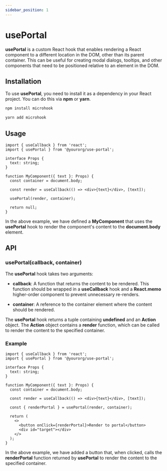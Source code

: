 ```yaml
---
sidebar_position: 1
---
```


# usePortal

**usePortal** is a custom React hook that enables rendering a React component to a different location in the DOM, other than its parent container. This can be useful for creating modal dialogs, tooltips, and other components that need to be positioned relative to an element in the DOM.

## Installation

To use **usePortal**, you need to install it as a dependency in your React project. You can do this via **npm** or **yarn**.

```bash
npm install microhook
```

```bash
yarn add microhook
```

## Usage

```tsx
import { useCallback } from 'react';
import { usePortal } from '@yourorg/use-portal';

interface Props {
  text: string;
}

function MyComponent({ text }: Props) {
  const container = document.body;

  const render = useCallback(() => <div>{text}</div>, [text]);

  usePortal(render, container);

  return null;
}
```

In the above example, we have defined a **MyComponent** that uses the **usePortal** hook to render the component's content to the **document.body** element.

## API

### usePortal(callback, container)

The **usePortal** hook takes two arguments:

- **callback**: A function that returns the content to be rendered. This function should be wrapped in a **useCallback** hook and a **React.memo** higher-order component to prevent unnecessary re-renders.

- **container**: A reference to the container element where the content should be rendered.

The **usePortal** hook returns a tuple containing **undefined** and an **Action** object. The **Action** object contains a **render** function, which can be called to render the content to the specified container.

### Example

```tsx
import { useCallback } from 'react';
import { usePortal } from '@yourorg/use-portal';

interface Props {
  text: string;
}

function MyComponent({ text }: Props) {
  const container = document.body;

  const render = useCallback(() => <div>{text}</div>, [text]);

  const { renderPortal } = usePortal(render, container);

  return (
    <>
      <button onClick={renderPortal}>Render to portal</button>
      <div id="target"></div>
    </>
  );
}
```

In the above example, we have added a button that, when clicked, calls the **renderPortal** function returned by **usePortal** to render the content to the specified container.